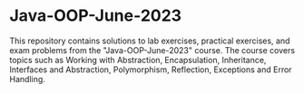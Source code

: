 # Java-OOP-June-2023
This repository contains solutions to lab exercises, practical exercises, and exam problems from the "Java-OOP-June-2023" course. The course covers topics such as Working with Abstraction, Encapsulation, Inheritance, Interfaces and Abstraction, Polymorphism, Reflection, Exceptions and Error Handling.
